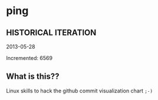 # ping

## HISTORICAL ITERATION
2013-05-28

Incremented: 6569

## What is this?? 
Linux skills to hack the github commit visualization chart `;-)`
